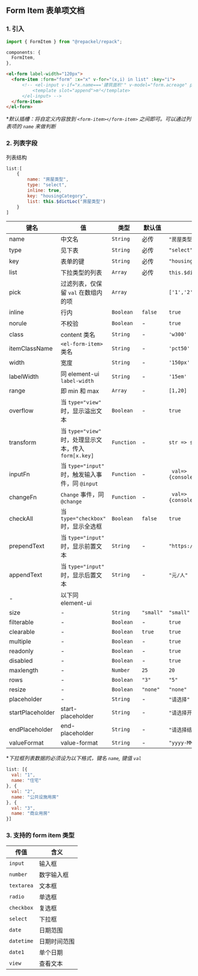 ## **Form Item** 表单项文档

### 1. 引入 
```javascript
import { FormItem } from "@repackel/repack";
```
```javascript
components: {
  FormItem,
},
```
```html
<el-form label-width="120px">
  <form-item :form="form" :x="x" v-for="(x,i) in list" :key="i">
      <!-- <el-input v-if="x.name==='建筑面积'" v-model="form.acreage" placeholder="建筑面积" size="small">
          <template slot="append">m²</template>
      </el-input> -->
  </form-item>
</el-form>
```

**默认插槽：将自定义内容放到 `<form-item></form-item>` 之间即可。可以通过列表项的 `name` 来做判断*

### 2. 列表字段

列表结构
```javascript
list:[
    {
        name: "房屋类型",
        type: "select",
        inline: true,
        key: "housingCategory",
        list: this.$dictLoc("房屋类型")
    }
]

```

| 键名 | 值 | 类型 | 默认值 | 示例 |
| --- | --- | --- |--- | --- |
| name | 中文名 | `String` | 必传 | `"房屋类型"` |
| type | 见下表 | `String`| 必传 | `"select"` |
| key | 表单的键 | `String` | 必传 | `"housingCategory"` |
| list | 下拉类型的列表 | `Array` | 必传 | `this.$dictLoc("房屋类型")` |
| pick | 过滤列表，仅保留 `val` 在数组内的项 | `Array` |   | `['1','2']` |
| inline | 行内 | `Boolean` | `false` | `true` |
| norule | 不校验 | `Boolean` | - | `true`  |
| class | content 类名 | `String` | - | `'w300'` |
| itemClassName | `<el-form-item>` 类名 | `String` | - | `'pct50'` |
| width | 宽度 | `String` | - | `'150px'` |
| labelWidth | 同 element-ui `label-width` | `String` | - | `'15em'` |
| range | 即 min 和 max | `Array` | - | `[1,20]` |
| overflow | 当 `type="view"` 时，显示溢出文本 | `Boolean` | - | `true` |
| transform | 当 `type="view"` 时，处理显示文本，传入`form[x.key]` | `Function` | - | `str => str.substr(0,4)` |
| inputFn | 当 `type="input"` 时，触发输入事件，同 `@input` | `Function` | - | ` val=>{console.log('input=>',val)}` |
| changeFn | `Change` 事件，同 `@change` | `Function` | - | ` val=>{console.log('change=>',val)}` |
| checkAll | 当 `type="checkbox"` 时，显示全选框 | `Boolean` | `false` | `true` |
| prependText | 当 `type="input"` 时，显示前置文本 | `String` | - | `"https://"` |
| appendText | 当 `type="input"` 时，显示后置文本 | `String` | - | `"元/人"` |
| - | 以下同 element-ui ||||
| size | - | `String` | `"small"` | `"small"` |
| filterable | - | `Boolean` | - | `true` |
| clearable | - | `Boolean` | `true` | `true` |
| multiple | - | `Boolean` | - | `true` |
| readonly | - | `Boolean` | - | `true` |
| disabled | - | `Boolean` | - | `true` |
| maxlength | - | `Number` | `25` | `20` |
| rows | - | `Boolean` | `"3"` | `"5"` |
| resize | - | `Boolean` | `"none"` | `"none"` |
| placeholder | - | `String` | - | `"请选择"` |
| startPlaceholder | start-placeholder | `String` | - | `"请选择开始时间"` |
| endPlaceholder | end-placeholder | `String` | - | `"请选择结束时间"` |
| valueFormat | value-format | `String` | - | `"yyyy-MM-dd HH:mm:ss"` |

**下拉框列表数据的必须设为以下格式，键名 `name`, 键值 `val`*

```javascript
list: [{
  val: "1",
  name: "住宅"
}, {
  val: "2",
  name: "公共设施用房"
}, {
  val: "3",
  name: "商业用房"
}]
```

### 3. 支持的 form item 类型

| 传值 | 含义 |
| -- | -- |
| `input` | 输入框 |
| `number` | 数字输入框 |
| `textarea` | 文本框 |
| `radio` | 单选框 |
| `checkbox` | 复选框 |
| `select`| 下拉框 | 
| `date`| 日期范围 |
| `datetime` | 日期时间范围 |
| `date1`| 单个日期 |
| `view` | 查看文本 |